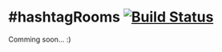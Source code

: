 \#hashtagRooms [![Build Status](https://secure.travis-ci.org/vvgomes/hashtagrooms.png)](http://travis-ci.org/vvgomes/hashtagrooms)
============
Comming soon...
:)
